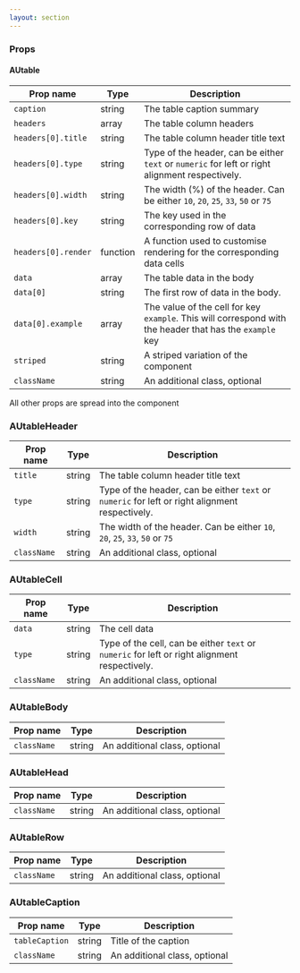 ```yaml
---
layout: section
---
```


### Props

#### AUtable

| Prop name           | Type        | Description |
| ------------------- | ----------- | ----------- |
| `caption`           | string      | The table caption summary |
| `headers`           | array      | The table column headers  |
| `headers[0].title`  | string     | The table column header title text |
| `headers[0].type`   | string     | Type of the header, can be either `text` or `numeric` for left or right alignment respectively. |
| `headers[0].width`  | string     | The width (%) of the header. Can be either `10`, `20`, `25`, `33`, `50` or `75` |
| `headers[0].key`    | string     | The key used in the corresponding row of data|
| `headers[0].render` | function   | A function used to customise rendering for the corresponding data cells|
| `data`              | array      | The table data in the body |
| `data[0]`           | string     | The first row of data in the body. |
| `data[0].example`   | array      | The value of the cell for key `example`. This will correspond with the header that has the `example` key |
| `striped`           | string     | A striped variation of the component |
| `className`         | string     | An additional class, optional |

All other props are spread into the component


### AUtableHeader

| Prop name   | Type        | Description |
| ----------- | ----------- | ----------- |
| `title`        |  string    | The table column header title text |
| `type`        |  string    | Type of the header, can be either `text` or `numeric` for left or right alignment respectively. |
| `width`        |  string    | The width of the header. Can be either `10`, `20`, `25`, `33`, `50` or `75` |
| `className`        | string     | An additional class, optional |


### AUtableCell

| Prop name   | Type        | Description |
| ----------- | ----------- | ----------- |
| `data`        |  string    | The cell data|
| `type`        |  string    | Type of the cell, can be either `text` or `numeric` for left or right alignment respectively. |
| `className`        | string     | An additional class, optional |


### AUtableBody

| Prop name   | Type        | Description |
| ----------- | ----------- | ----------- |
| `className`        | string     | An additional class, optional |


### AUtableHead

| Prop name   | Type        | Description |
| ----------- | ----------- | ----------- |
| `className`        | string     | An additional class, optional |


### AUtableRow

| Prop name   | Type        | Description |
| ----------- | ----------- | ----------- |
| `className`        | string     | An additional class, optional |


### AUtableCaption

| Prop name   | Type        | Description |
| ----------- | ----------- | ----------- |
| `tableCaption`        | string     | Title of the caption |
| `className`        | string     | An additional class, optional |

